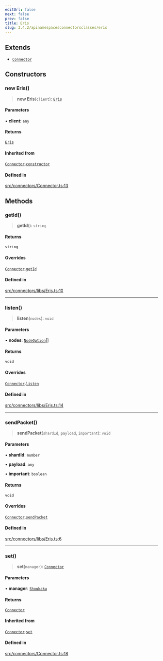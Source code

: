 ```yaml
---
editUrl: false
next: false
prev: false
title: Eris
slug: 3.4.2/apinamespacesconnectorsclasses/eris
---
```


## Extends

* [`Connector`](/3.4.2/api/classes/connector/)

## Constructors

### new Eris()

> **new Eris**(`client`): [`Eris`](/3.4.2/api/namespaces/connectors/classes/eris/)

#### Parameters

• **client**: `any`

#### Returns

[`Eris`](/3.4.2/api/namespaces/connectors/classes/eris/)

#### Inherited from

[`Connector`](/3.4.2/api/classes/connector/).[`constructor`](/3.4.2/api/classes/connector/#constructors)

#### Defined in

[src/connectors/Connector.ts:13](https://github.com/shipgirlproject/shoukaku/blob/e7d94081cabbda7327dc04e467a45fcda49c24f2/src/connectors/Connector.ts#L13)

## Methods

### getId()

> **getId**(): `string`

#### Returns

`string`

#### Overrides

[`Connector`](/3.4.2/api/classes/connector/).[`getId`](/3.4.2/api/classes/connector/#getid)

#### Defined in

[src/connectors/libs/Eris.ts:10](https://github.com/shipgirlproject/shoukaku/blob/e7d94081cabbda7327dc04e467a45fcda49c24f2/src/connectors/libs/Eris.ts#L10)

***

### listen()

> **listen**(`nodes`): `void`

#### Parameters

• **nodes**: [`NodeOption`](/3.4.2/api/interfaces/nodeoption/)\[]

#### Returns

`void`

#### Overrides

[`Connector`](/3.4.2/api/classes/connector/).[`listen`](/3.4.2/api/classes/connector/#listen)

#### Defined in

[src/connectors/libs/Eris.ts:14](https://github.com/shipgirlproject/shoukaku/blob/e7d94081cabbda7327dc04e467a45fcda49c24f2/src/connectors/libs/Eris.ts#L14)

***

### sendPacket()

> **sendPacket**(`shardId`, `payload`, `important`): `void`

#### Parameters

• **shardId**: `number`

• **payload**: `any`

• **important**: `boolean`

#### Returns

`void`

#### Overrides

[`Connector`](/3.4.2/api/classes/connector/).[`sendPacket`](/3.4.2/api/classes/connector/#sendpacket)

#### Defined in

[src/connectors/libs/Eris.ts:6](https://github.com/shipgirlproject/shoukaku/blob/e7d94081cabbda7327dc04e467a45fcda49c24f2/src/connectors/libs/Eris.ts#L6)

***

### set()

> **set**(`manager`): [`Connector`](/3.4.2/api/classes/connector/)

#### Parameters

• **manager**: [`Shoukaku`](/3.4.2/api/classes/shoukaku/)

#### Returns

[`Connector`](/3.4.2/api/classes/connector/)

#### Inherited from

[`Connector`](/3.4.2/api/classes/connector/).[`set`](/3.4.2/api/classes/connector/#set)

#### Defined in

[src/connectors/Connector.ts:18](https://github.com/shipgirlproject/shoukaku/blob/e7d94081cabbda7327dc04e467a45fcda49c24f2/src/connectors/Connector.ts#L18)
